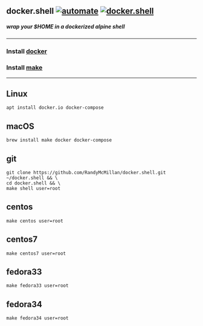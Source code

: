 ## docker.shell [![automate](https://github.com/RandyMcMillan/docker.shell/actions/workflows/automate.yml/badge.svg)](https://github.com/RandyMcMillan/docker.shell/actions/workflows/automate.yml) [![docker.shell](https://github.com/RandyMcMillan/docker.shell/actions/workflows/docker.shell.yml/badge.svg)](https://github.com/RandyMcMillan/docker.shell/actions/workflows/docker.shell.yml)

##### wrap your $HOME in a dockerized alpine shell

---

### Install [docker](https://docs.docker.com/get-docker/)
### Install [make](https://www.gnu.org/software/make/)

---

## Linux

```shell
apt install docker.io docker-compose
```
## macOS
```shell
brew install make docker docker-compose
```

## git

```shell
git clone https://github.com/RandyMcMillan/docker.shell.git ~/docker.shell && \
cd docker.shell && \
make shell user=root
```

## centos

```shell
make centos user=root
```
## centos7

```shell
make centos7 user=root
```
## fedora33

```shell
make fedora33 user=root
```
## fedora34

```shell
make fedora34 user=root
```
